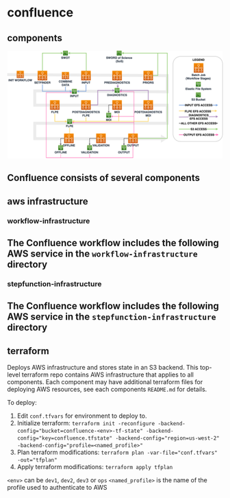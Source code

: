 # confluence

## components

![Confluence Component Data Flow Diagram](diagrams/confluence-data-flow.png)

Confluence consists of several components
-

## aws infrastructure

### workflow-infrastructure

The Confluence workflow includes the following AWS service in the `workflow-infrastructure` directory
-

### stepfunction-infrastructure

The Confluence workflow includes the following AWS service in the `stepfunction-infrastructure` directory
-

## terraform

Deploys AWS infrastructure and stores state in an S3 backend. This top-level terraform repo contains AWS infrastructure that applies to all components. Each component may have additional terraform files for deploying AWS resources, see each components `README.md` for details.

To deploy:

1. Edit `conf.tfvars` for environment to deploy to.
2. Initialize terraform: `terraform init -reconfigure -backend-config="bucket=confluence-<env>-tf-state" -backend-config="key=confluence.tfstate" -backend-config="region=us-west-2" -backend-config="profile=<named_profile>"`
3. Plan terraform modifications: `terraform plan -var-file="conf.tfvars" -out="tfplan"`
4. Apply terraform modifications: `terraform apply tfplan`

`<env>` can be `dev1`, `dev2`, `dev3` or `ops`
`<named_profile>` is the name of the profile used to authenticate to AWS
